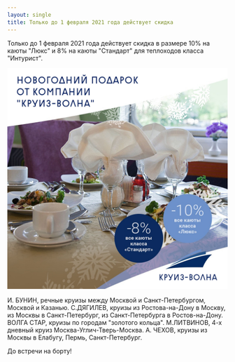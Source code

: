```yaml
---
layout: single
title: Только до 1 февраля 2021 года действует скидка
---
```


Только до 1 февраля 2021 года действует скидка в размере 10% на каюты  "Люкс" и 8% на каюты "Стандарт" для теплоходов класса "Интурист".

!['ny'](/assets/images/banners/ny-cruise-volna.jpg)

И. БУНИН, речные круизы между Москвой и Санкт-Петербургом, Москвой и Казанью.
С.ДЯГИЛЕВ, круизы из Ростова-на-Дону в Москву, из Москвы в Санкт-Петербург, из Санкт-Петербурга в Ростов-на-Дону.
ВОЛГА СТАР, круизы по городам "золотого кольца".
М.ЛИТВИНОВ, 4-х дневный круиз Москва-Углич-Тверь-Москва.
А. ЧЕХОВ, круизы из Москвы в Елабугу, Пермь, Санкт-Петербург.

До встречи на борту! 